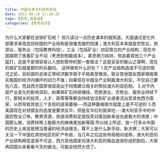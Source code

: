 ```yaml
---
title: 中国与澳大利亚贸易战
date: 2021-06-19 17:10:19
tags: [思考,贸易战]
categories: [思考经济]
---
```


为什么大家都在说铁矿石呢？<!-- more --> 
但凡读过一点历史课本的就知道，大国通过变化外部需求来改造目标国的产业结构是很难克服的阳谋；澳大利亚本来就是农牧业，旅游业，服务业（包括教育科技），工业（包括矿业）四足鼎立的产业结构；现在中国摆明了放着矿业不动（考虑到制裁成本），甚至用力扶持，但追着其他三个产业猛打，这是不是很容易让人想到管仲的那一套做法？这是妥妥的衡山之谋啊，现在的铁矿石就是那时的兵器吗。
这样做有什么好处？
1.在产业结构造成不可逆的情况之前，目标国的总体正常经济数字趋于平稳甚至微涨，联合其他盟友国家做脱离实施国的经济内循环的动力不强；如果现在中国全产业制裁澳大利亚，不仅自己要伤八百，而且西方国家很容易出于同情建立相关的帮扶澳大利亚机制。
2.对于内部产业变化的影响深刻，如果铁矿石持续赚钱，而旅游业、农牧业、服务业持续下行，那相关的投资，人才，政策等等都会持续加注到矿业或者流出至其他西方国家，从而导致其他三个支柱的逐渐萎缩---而这种萎缩很大程度上是不可逆的
3.而美国现在对待盟友的态度是要求反华，但是反华红利我来吃---澳大利亚手中的中国农牧业订单，教育资源，旅游消费和定居投资对美加新来说也是极大的诱惑；中国那么做，消费转移上能极大的麻痹美加新等国
所以综上所述，放一打多从中国的历史上来说是相当普遍的经济战做法，算不上是什么新手段，新大棋；大家可以关注一下中国在其他地区的矿产布局，当几年之后这些布局相对成熟，澳大利亚的产业结构畸变逐渐不可逆，西方其他国家对澳大利亚的吸血逐渐形成机制后，大家再回国头来看看今天的做法，可能会恍然大悟了。